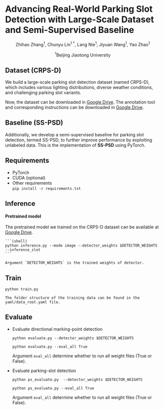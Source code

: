 # Advancing Real-World Parking Slot Detection with Large-Scale Dataset and Semi-Supervised Baseline
<p align="center">Zhihao Zhang<sup>1</sup>, Chunyu Lin<sup>1 *</sup>, Lang Nie<sup>1</sup>, Jiyuan Wang<sup>1</sup>, Yao Zhao<sup>1</sup></p>
<p align="center"><sup>1</sup>Beijing Jiaotong University</p>

## Dataset (CRPS-D)
We build a large-scale parking slot detection dataset (named CRPS-D), which includes various lighting distributions, diverse weather conditions, and challenging parking slot variants.

Now, the dataset can be downloaded in [Google Drive](https://drive.google.com/file/d/10Lm7RdoMliTVDnYX9lnM_Z3qXytXDWbG).
The annotation tool and corresponding instructions can be downloaded in [Google Drive](https://drive.google.com/file/d/1muVTCgz8Tg6dSIZy7Ql4zcT7r8ZWsfxq).


## Baseline (SS-PSD)

Additionally, we develop a semi-supervised baseline for parking slot detection, termed SS-PSD, to further improve performance by exploiting unlabeled data.
This is the implementation of **SS-PSD** using PyTorch.

## Requirements

* PyTorch
* CUDA (optional)
* Other requirements  
    `pip install -r requirements.txt`


## Inference

#### Pretrained model
The pretrained model we trained on the CRPS-D dataset can be available at [Google Drive](https://drive.google.com/file/d/11gJcAly9MXBbe02PQ5g4Uuhi8AUnza1S/view?usp=drive_link).

    ```(shell)
    python inference.py --mode image --detector_weights $DETECTOR_WEIGHTS --inference_slot
    ```

    Argument `DETECTOR_WEIGHTS` is the trained weights of detector.  


## Train

```(shell)
python train.py
```


    The folder structure of the training data can be found in the yaml/data_root.yaml file.


## Evaluate

* Evaluate directional marking-point detection

    ```(shell)
    python evaluate.py --detector_weights $DETECTOR_WEIGHTS
    ```
    ```(shell)
    python evaluate.py --eval_all True
    ```

    Argument `eval_all` determine whether to run all weight files (True or False).  


* Evaluate parking-slot detection

    ```(shell)
    python ps_evaluate.py  --detector_weights $DETECTOR_WEIGHTS
    ```
    ```(shell)
    python ps_evaluate.py --eval_all True
    ```

    Argument `eval_all` determine whether to run all weight files (True or False).  


